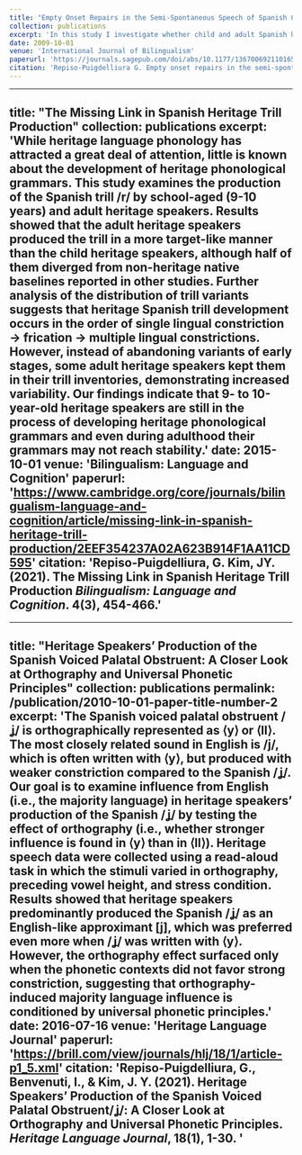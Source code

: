```yaml
---
title: "Empty Onset Repairs in the Semi-Spontaneous Speech of Spanish Child and Adult Heritage Speakers."
collection: publications
excerpt: 'In this study I investigate whether child and adult Spanish heritage speakers (HS) use English-like strategies to repair word-external empty onsets preceded by consonants (e.g., el.#o.so ‘the (male) bear’). That is, I examine whether HS produce glottal phonation at /C#V/ junctures. I also examine whether stress predicts the use of glottal phonation to repair word-external empty onsets.'
date: 2009-10-01
venue: 'International Journal of Bilingualism'
paperurl: 'https://journals.sagepub.com/doi/abs/10.1177/13670069211016547?ai=1gvoi&mi=3ricys&af=R'
citation: 'Repiso-Puigdelliura G. Empty onset repairs in the semi-spontaneous speech of Spanish child and adult heritage speakers. <i>International Journal of Bilingualism</i>. May 2021. doi:10.1177/13670069211016547'
---
```


---
title: "The Missing Link in Spanish Heritage Trill Production"
collection: publications
excerpt: 'While heritage language phonology has attracted a great deal of attention, little is known about the development of heritage phonological grammars. This study examines the production of the Spanish trill /r/ by school-aged (9-10 years) and adult heritage speakers. Results showed that the adult heritage speakers produced the trill in a more target-like manner than the child heritage speakers, although half of them diverged from non-heritage native baselines reported in other studies. Further analysis of the distribution of trill variants suggests that heritage Spanish trill development occurs in the order of single lingual constriction → frication → multiple lingual constrictions. However, instead of abandoning variants of early stages, some adult heritage speakers kept them in their trill inventories, demonstrating increased variability. Our findings indicate that 9- to 10-year-old heritage speakers are still in the process of developing heritage phonological grammars and even during adulthood their grammars may not reach stability.'
date: 2015-10-01
venue: 'Bilingualism: Language and Cognition'
paperurl: 'https://www.cambridge.org/core/journals/bilingualism-language-and-cognition/article/missing-link-in-spanish-heritage-trill-production/2EEF354237A02A623B914F1AA11CD595'
citation: 'Repiso-Puigdelliura, G. Kim, JY. (2021). The Missing Link in Spanish Heritage Trill Production <i>Bilingualism: Language and Cognition</i>. 4(3), 454-466.'
---

---
title: "Heritage Speakers’ Production of the Spanish Voiced Palatal Obstruent: A Closer Look at Orthography and Universal Phonetic Principles"
collection: publications
permalink: /publication/2010-10-01-paper-title-number-2
excerpt: 'The Spanish voiced palatal obstruent /ʝ/ is orthographically represented as ⟨y⟩ or ⟨ll⟩. The most closely related sound in English is /j/, which is often written with ⟨y⟩, but produced with weaker constriction compared to the Spanish /ʝ/. Our goal is to examine influence from English (i.e., the majority language) in heritage speakers’ production of the Spanish /ʝ/ by testing the effect of orthography (i.e., whether stronger influence is found in ⟨y⟩ than in ⟨ll⟩). Heritage speech data were collected using a read-aloud task in which the stimuli varied in orthography, preceding vowel height, and stress condition. Results showed that heritage speakers predominantly produced the Spanish /ʝ/ as an English-like approximant [j], which was preferred even more when /ʝ/ was written with ⟨y⟩. However, the orthography effect surfaced only when the phonetic contexts did not favor strong constriction, suggesting that orthography-induced majority language influence is conditioned by universal phonetic principles.'
date: 2016-07-16
venue: 'Heritage Language Journal'
paperurl: 'https://brill.com/view/journals/hlj/18/1/article-p1_5.xml'
citation: 'Repiso-Puigdelliura, G., Benvenuti, I., & Kim, J. Y. (2021). Heritage Speakers’ Production of the Spanish Voiced Palatal Obstruent/ʝ/: A Closer Look at Orthography and Universal Phonetic Principles. <i>Heritage Language Journal</i>, 18(1), 1-30.
'
---
